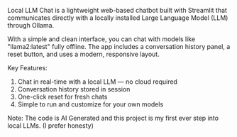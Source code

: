 Local LLM Chat is a lightweight web-based chatbot built with Streamlit that communicates directly with a locally installed Large Language Model (LLM) through Ollama.

With a simple and clean interface, you can chat with models like "llama2:latest" fully offline. The app includes a conversation history panel, a reset button, and uses a modern, responsive layout.

Key Features:
1. Chat in real-time with a local LLM — no cloud required
2. Conversation history stored in session
3. One-click reset for fresh chats
4. Simple to run and customize for your own models

Note: The code is AI Generated and this project is my first ever step into local LLMs. (I prefer honesty)
